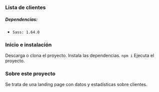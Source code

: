 ### Lista de clientes

##### Dependencias: 
-     Sass: 1.64.0

### Inicio e instalación

Descarga o clona el proyecto.
Instala las dependencias. `npm i`
Ejecuta el proyecto. 

### Sobre este proyecto

Se trata de una landing page con datos y estadísticas sobre clientes.
